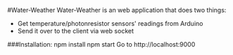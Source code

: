 #Water-Weather
Water-Weather is an web application that does two things:
- Get temperature/photonresistor sensors' readings from Arduino
- Send it over to the client via web socket

###Installation:
	npm install
	npm start
	Go to http://localhost:9000
